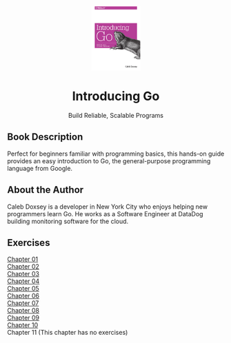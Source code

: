 <p align="center">
  <img src="./cover.png" alt="Cover" height="150">
</p>
<h1 align="center">Introducing Go</h1>
<p align="center">Build Reliable, Scalable Programs</p>

## Book Description

Perfect for beginners familiar with programming basics, this hands-on guide provides an easy introduction to Go, the general-purpose programming language from Google.

## About the Author

Caleb Doxsey is a developer in New York City who enjoys helping new programmers learn Go. He works as a Software Engineer at DataDog building monitoring software for the cloud.

## Exercises

[Chapter 01](./chapter_01)  
[Chapter 02](./chapter_02)  
[Chapter 03](./chapter_03)  
[Chapter 04](./chapter_04)  
[Chapter 05](./chapter_05)  
[Chapter 06](./chapter_06)  
[Chapter 07](./chapter_07)  
[Chapter 08](./chapter_08)  
[Chapter 09](./chapter_09)  
[Chapter 10](./chapter_10)  
Chapter 11 (This chapter has no exercises)
